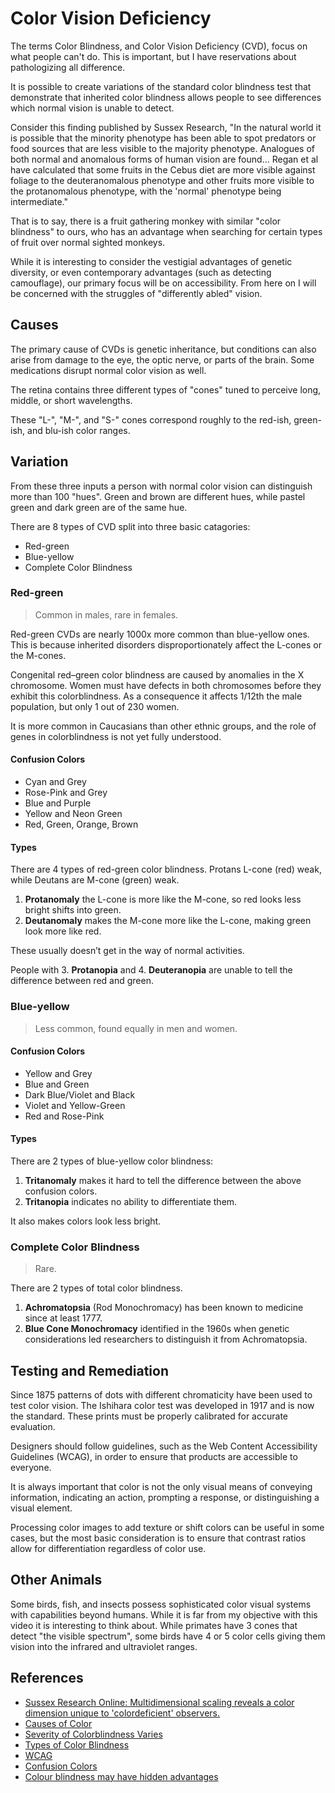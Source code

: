 # Color Vision Deficiency

The terms Color Blindness, and Color Vision Deficiency (CVD), focus on what people can't do.
This is important, but I have reservations about pathologizing all difference.

It is possible to create variations of the standard color blindness test that demonstrate that inherited color blindness allows people to see differences which normal vision is unable to detect.

Consider this finding published by Sussex Research,
"In the natural world it is possible that the minority phenotype has been able to spot predators or food sources that are less visible to the majority phenotype. Analogues of both normal and anomalous forms of human vision are found... Regan et al have calculated that some fruits in the Cebus diet are more visible against foliage to the deuteranomalous phenotype and other fruits more visible to the protanomalous phenotype, with the 'normal' phenotype being intermediate."

That is to say, there is a fruit gathering monkey with similar "color blindness" to ours, who has an advantage when searching for certain types of fruit over normal sighted monkeys.

While it is interesting to consider the vestigial advantages of genetic diversity, or even contemporary advantages (such as detecting camouflage), our primary focus will be on accessibility.
From here on I will be concerned with the struggles of "differently abled" vision.

## Causes

The primary cause of CVDs is genetic inheritance, but conditions can also arise from damage to the eye, the optic nerve, or parts of the brain.
Some medications disrupt normal color vision as well.

The retina contains three different types of "cones" tuned to perceive long, middle, or short wavelengths.

These "L-", "M-", and "S-" cones correspond roughly to the red-ish, green-ish, and blu-ish color ranges.

## Variation

From these three inputs a person with normal color vision can distinguish more than 100 "hues".
Green and brown are different hues, while pastel green and dark green are of the same hue.

There are 8 types of CVD split into three basic catagories:
- Red-green
- Blue-yellow
- Complete Color Blindness

### Red-green

> Common in males, rare in females.

Red-green CVDs are nearly 1000x more common than blue-yellow ones. 
This is because inherited disorders disproportionately affect the L-cones or the M-cones.

Congenital red–green color blindness are caused by anomalies in the X chromosome.
Women must have defects in both chromosomes before they exhibit this colorblindness.
As a consequence it affects 1/12th the male population, but only 1 out of 230 women.

It is more common in Caucasians than other ethnic groups, and the role of genes in colorblindness is not yet fully understood.

#### Confusion Colors

- Cyan and Grey
- Rose-Pink and Grey
- Blue and Purple
- Yellow and Neon Green
- Red, Green, Orange, Brown

#### Types

There are 4 types of red-green color blindness.
Protans L-cone (red) weak, while Deutans are M-cone (green) weak.

1. **Protanomaly** the L-cone is more like the M-cone, so red looks less bright shifts into green.
2. **Deutanomaly** makes the M-cone more like the L-cone, making green look more like red. 

These usually doesn’t get in the way of normal activities.

People with 3. **Protanopia** and 4. **Deuteranopia** are unable to tell the difference between red and green.

### Blue-yellow

> Less common, found equally in men and women.

#### Confusion Colors

- Yellow and Grey
- Blue and Green
- Dark Blue/Violet and Black
- Violet and Yellow-Green
- Red and Rose-Pink

#### Types

There are 2 types of blue-yellow color blindness:

1. **Tritanomaly** makes it hard to tell the difference between the above confusion colors.
2. **Tritanopia** indicates no ability to differentiate them.

It also makes colors look less bright.

### Complete Color Blindness

> Rare.

There are 2 types of total color blindness.

1. **Achromatopsia** (Rod Monochromacy) has been known to medicine since at least 1777.
2. **Blue Cone Monochromacy** identified in the 1960s when genetic considerations led researchers to distinguish it from Achromatopsia.


## Testing and Remediation

Since 1875 patterns of dots with different chromaticity have been used to test color vision.
The Ishihara color test was developed in 1917 and is now the standard.
These prints must be properly calibrated for accurate evaluation.

Designers should follow guidelines, such as the Web Content Accessibility Guidelines (WCAG), in order to ensure that products are accessible to everyone.

It is always important that color is not the only visual means of conveying information, indicating an action, prompting a response, or distinguishing a visual element. 

Processing color images to add texture or shift colors can be useful in some cases, but the most basic consideration is to ensure that contrast ratios allow for differentiation regardless of color use.


## Other Animals

Some birds, fish, and insects possess sophisticated color visual systems with capabilities beyond humans.
While it is far from my objective with this video it is interesting to think about.
While primates have 3 cones that detect "the visible spectrum", some birds have 4 or 5 color cells giving them vision into the infrared and ultraviolet ranges.


## References

- [Sussex Research Online: Multidimensional scaling reveals a color dimension unique to 'colordeficient' observers.](http://sro.sussex.ac.uk/id/eprint/52520/4/Bosten05CurrentBiologyFinalAccepted.pdf)
- [Causes of Color](https://www.webexhibits.org/causesofcolor)
- [Severity of Colorblindness Varies](https://web.archive.org/web/20070205055320/http://healthlink.mcw.edu/article/999211295.html)
- [Types of Color Blindness](https://www.nei.nih.gov/learn-about-eye-health/eye-conditions-and-diseases/color-blindness/types-color-blindness)
- [WCAG](https://w3c.github.io/wcag/guidelines/#use-of-color)
- [Confusion Colors](https://en.wikipedia.org/wiki/Color_blindness#Confusion_colors)
- [Colour blindness may have hidden advantages](https://www.nature.com/articles/news051205-1)
